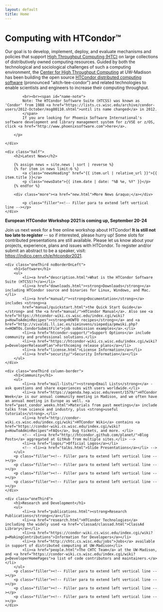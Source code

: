 ```yaml
---
layout: default
title: Home
---
```

<!--
<script src="switchcontent.js" type="text/javascript"></script>
<style type="text/css">
div.hotnews {
    margin: 1em 2em;
    padding: 0.5em 1em;
    font-size: 120%;
    border: 1px solid rgb(204,204,204);
    text-align: left;
}
</style>
-->

<div class="rowOfBoxes">
    <div class="half noBorderOnLeft">
        <h1>Computing with HTCondor&trade;</h1>
        <!-- <img src="images/HTCondor-head.gif" alt="[HTCondor-head]" border="0" align="left"> -->
        <p>
            Our goal is to develop, implement, deploy, and evaluate mechanisms and policies that support <a href="htc.html">High Throughput Computing (HTC)</a> on large collections of distributively owned computing resources. Guided by both the technological and sociological challenges of such a computing environment, the <a href="http://chtc.cs.wisc.edu/">Center for High Throughput Computing</a> at UW-Madison has been building the open source <a href="description.html">HTCondor distributed computing software</a> (pronounced "aitch-tee-condor") and related technologies to enable scientists and engineers to increase their computing throughput.

            <br><br><span id="name-note">
            Note: The HTCondor Software Suite (HTCSS) was known as 'Condor' from 1988 <a href="https://lists.cs.wisc.edu/archive/condor-users/2012-October/msg00110.shtml">until its name changed</a> in 2012.
            </span>
            If you are looking for Phoenix Software International's software development and library management system for z/VSE or z/OS, click <a href="http://www.phoenixsoftware.com">here</a>.

        </p>

    </div>

    <div class="half">
        <h2>Latest News</h2>

        {% assign news = site.news | sort | reverse %}
        {% for item in news limit:6 %}
            <a class="newsHeading" href="{{ item.url | relative_url }}">{{ item.title }}</a>
            <p class="newsDate">{{ item.date | date: "%B %e, %Y" }}</p>
        {% endfor %}

        <div class="more"><a href="new.html">More News &raquo;</a></div>

            <p class="filler"><!-- Filler para to extend left vertical line --></p>
    </div>
</div>

<div class="rowOfBoxes">
<!-- This is "hotnews" template, used for relatively short lived news we
     want to emphasize, like Condor Week.  Keep it brief and use with care. -->
    <div class="hotnews">
        <p><b>European HTCondor Workshop 2021 is coming up, September 20-24</b></p>
        <p>Join us next week for a free online workshop about HTCondor!
        <b>It is still not too late to register</b> -- so if interested, please hurry up!
        Some slots for contributed presentations are still available. Please let
        us know about your projects, experience, plans and issues with HTCondor.
        To register and/or submit an abstract to be a speaker, visit:
        <a href="https://indico.cern.ch/e/htcondor2021">https://indico.cern.ch/e/htcondor2021</a>.
        </p>
    </div>
</div>

<div class="rowOfBoxes dividingBorderAbove">

    <div class="oneThird noBorderOnLeft">
        <h1>Software</h1>
        <ul>
            <li><a href="description.html">What is the HTCondor Software Suite (HTCSS)?</a></li>
            <li><a href="downloads.html"><strong>Downloads</strong></a> including HTCondor source and binaries for Linux, Windows, and Mac.</li>
            <li><a href="manual/"><strong>Documentation</strong></a> includes <strong><a
            href="manual/quickstart.html">the Quick Start Guide</a></strong> and the <a href="manual/">HTCondor Manual</a>. Also see <a href="https://htcondor-wiki.cs.wisc.edu/index.cgi/wiki?p=HowToAdminRecipes"><strong>HOWTO recipes</strong></a> and <a href="http://vivaldi.ll.iac.es/sieinvens/siepedia/pmwiki.php?n=HOWTOs.CondorSubmitFile">job submission examples</a>.</li>
            <li><a href="htcondor-support/">Support Options</a> include community and professional solutions.</li>
            <li><a href="https://htcondor-wiki.cs.wisc.edu/index.cgi/wiki?p=DeveloperReleasePlan">Forthcoming release plans</a></li>
            <li><a href="license.html">License Information</a></li>
            <li><a href="security/">Security Information</a></li>
        </ul>
    </div>

    <div class="oneThird column-border"> 
        <h1>Community</h1>
        <ul>
            <li><a href="mail-lists/"><strong>Email Lists</strong></a> - ask questions and share experiences with users worldwide.</li>
            <li><a href="https://agenda.hep.wisc.edu/event/1579/">HTCondor Week</a> is our annual community meeting in Madison, and we often have an annual meeting in Europe as well. <a href="past_condor_weeks.html">Materials from past meetings</a> include talks from science and industry, plus <strong>useful tutorials</strong>.</li>
            <li><a href="http://condor-wiki.cs.wisc.edu/index.cgi/wiki">HTCondor Wiki</a> contains <a href="https://condor-wiki.cs.wisc.edu/index.cgi/wiki?p=HowToAdminRecipes">FAQs</a>, bug tickets, and more. </li>
            <!-- <li><a href="http://htcondor.github.com/planet/">Blog Posts</a> aggregated at GitHub from multiple sites.</li> -->
            <li><a href="logos/">Official Logos</a></li>
            <!-- <li><a href="talks.html">Slide Presentations</a></li> -->
        </ul>
        <p class="filler"><!-- Filler para to extend left vertical line --></p>
        <p class="filler"><!-- Filler para to extend left vertical line --></p>
        <p class="filler"><!-- Filler para to extend left vertical line --></p>
        <p class="filler"><!-- Filler para to extend left vertical line --></p>
    </div>

    <div class="oneThird">
        <h1>Research and Development</h1>
        <ul>
            <li><a href="publications.html"><strong>Research Publications</strong></a></li>
            <li><a href="research.html">HTCondor Technologies</a> including the widely used <a href="classad/classad.html">ClassAd Library</a></li>
            <li><a href="https://condor-wiki.cs.wisc.edu/index.cgi/wiki?p=MakingContributions">Information for Developers</a></li>
            <li><a href="http://chtc.cs.wisc.edu/jobs">Jobs</a> available in support of distributed computing at UW-Madison</li>
            <li><a href="people.html">The CHTC Team</a> at the UW-Madison, and <a href="https://condor-wiki.cs.wisc.edu/index.cgi/wiki?p=DeveloperHomePages">a list of code contributors and maintainers.</a></li>
        </ul>
        <p class="filler"><!-- Filler para to extend left vertical line --></p>
        <p class="filler"><!-- Filler para to extend left vertical line --></p>
        <p class="filler"><!-- Filler para to extend left vertical line --></p>
        <p class="filler"><!-- Filler para to extend left vertical line --></p>
    </div>

</div>
